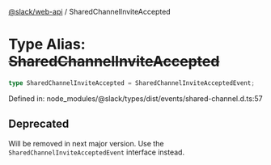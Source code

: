 [@slack/web-api](../index.md) / SharedChannelInviteAccepted

# Type Alias: ~~SharedChannelInviteAccepted~~

```ts
type SharedChannelInviteAccepted = SharedChannelInviteAcceptedEvent;
```

Defined in: node\_modules/@slack/types/dist/events/shared-channel.d.ts:57

## Deprecated

Will be removed in next major version. Use the `SharedChannelInviteAcceptedEvent` interface instead.
